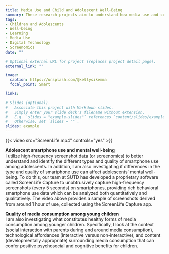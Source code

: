 ```yaml
---
title: Media Use and Child and Adolescent Well-Being
summary: These research projects aim to understand how media use and consumption affect children and adolescents' health and well-being.
tags:
- Children and Adolescents
- Well-being
- Learning
- Media Use
- Digital Technology
- Screenomics
date: ""

# Optional external URL for project (replaces project detail page).
external_link: ""

image:
  caption: https://unsplash.com/@kellysikemma
  focal_point: Smart

links:

# Slides (optional).
#   Associate this project with Markdown slides.
#   Simply enter your slide deck's filename without extension.
#   E.g. `slides = "example-slides"` references `content/slides/example-slides.md`.
#   Otherwise, set `slides = ""`.
slides: example
---
```


{{< video src="ScreenLife.mp4" controls="yes" >}}

**Adolescent smartphone use and mental well-being** <br/>
I utilize high-frequency screenshot data (or screenomics) to better understand and identify the different types and quality of smartphone use among adolescents. In addition, I am also investigating if differences in the type and quality of smartphone use can affect adolescents' mental well-being. To do this, our team at SUTD has developed a proprietary software called ScreenLife Capture to unobtrusively capture high-frequency screenshots (every 5 seconds) on smartphones, providing rich behavioral smartphone use data which can be analyzed both quantitatively and qualitatively. The video above provides a sample of screenshots derived from around 1 hour of use, collected using the ScreenLife Capture app. 

**Quality of media consumption among young children** <br/>
I am also investigating what constitutes healthy forms of media consumption among younger children. Specifically, I look at the context (social interaction with parents during and around media consumption), technological affordances (interactive versus non-interactive), and content (developmentally appropriate) surrounding media consumption that can confer positive psychosocial and cognitive benefits for children.
